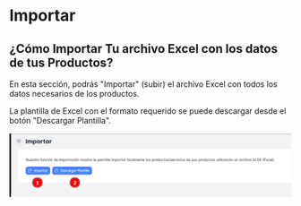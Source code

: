 # Importar

## ¿Cómo Importar Tu archivo Excel con los datos de tus Productos?

En esta sección, podrás "Importar" (subir) el archivo Excel con todos los datos necesarios de los productos.

La plantilla de Excel con el formato requerido se puede descargar desde el botón "Descargar Plantilla".

![impor](./img11/impor.png)